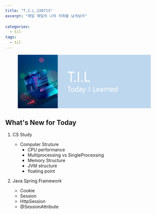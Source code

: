 ```yaml
---
title: "T.I.L_220713"
excerpt: "매일 매일의 나의 자취를 남겨보자"

categories:
  - til
tags:
  - til
---
```

<figure>
    <img src="/assets/images/til_image.png">
</figure>

## What's New for Today   
1. CS Study
    - Computer Struture
        - CPU performance
        - Multiprocessing vs SingleProcessing
        - Memory Structure
        - JVM structure
        - floating point

2. Java Spring Framework
    - Cookie
    - Session
    - HttpSession
    - @SessionAttribute

  




